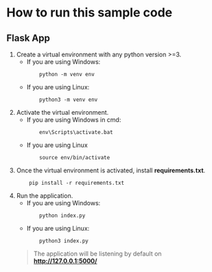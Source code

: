 
# How to run this sample code

## Flask App
1. Create a virtual environment with any python version >=3.
    - If you are using Windows:
        ```shell
            python -m venv env
        ```
    - If you are using Linux:
        ```shell
            python3 -m venv env
       ```
2. Activate the virtual environment.
    - If you are using Windows in cmd:
        ```shell
            env\Scripts\activate.bat
        ```
    - If you are using Linux
        ```shell
            source env/bin/activate
        ```
3. Once the virtual environment is activated, install **requirements.txt**.
    ```shell
        pip install -r requirements.txt
    ```
4. Run the application.
    - If you are using Windows:
        ```shell
            python index.py
        ```
    - If you are using Linux:
        ```shell
            python3 index.py
        ```
    > The application will be listening by default on **http://127.0.0.1:5000/**